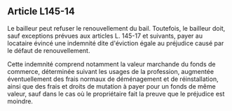 Article L145-14
----
Le bailleur peut refuser le renouvellement du bail. Toutefois, le bailleur doit,
sauf exceptions prévues aux articles L. 145-17 et suivants, payer au locataire
évincé une indemnité dite d'éviction égale au préjudice causé par le défaut de
renouvellement.

Cette indemnité comprend notamment la valeur marchande du fonds de commerce,
déterminée suivant les usages de la profession, augmentée éventuellement des
frais normaux de déménagement et de réinstallation, ainsi que des frais et
droits de mutation à payer pour un fonds de même valeur, sauf dans le cas où le
propriétaire fait la preuve que le préjudice est moindre.
